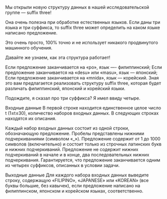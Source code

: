 Мы открыли новую структуру данных в нашей исследовательской группе — suffix three!

Она очень полезна при обработке естественных языков. Если даны три языка и три суффикса, то suffix three может определить на каком языке написано предложение.

Это очень просто, 100% точно и не использует никакого продвинутого машинного обучения.

Давайте же узнаем, как эта структура работает!

Если предложение заканчивается на «po», язык —- филиппинский;
Если предложение заканчивается на «desu» или «masu», язык — японский;
Если предложение заканчивается на «mnida», язык — корейский.
Зная это вам предлагается реализовать структуру suffix three, которая будет различать филиппинский, японский и корейский языки.

Подождите, я сказал про три суффикса? Я имел ввиду четыре.

Входные данные
В первой строке находится единственное целое число t (1≤t≤30), количество наборов входных данных. В следующих строках находятся их описания.

Каждый набор входных данных состоит из одной строки, обозначающую предложение. Пробелы представлены нижними подчеркиваниями (символом «_»). Предложение содержит от 1 до 1000 символов (включительно) и состоит только из строчных латинских букв и нижних подчеркиваний. Предложение не содержит нижних подчеркиваний в начале и в конце, два последовательных нижних подчеркивания. Гарантируется, что предложение заканчивается одним из четырех суффиксов, описанных в условии задачи.

Выходные данные
Для каждого набора входных данных выведите строку, содержащую «FILIPINO», «JAPANESE» или «KOREAN» (все буквы большие, без кавычек), если предложение написано на филиппинском, японском и корейском языках, соответственно.